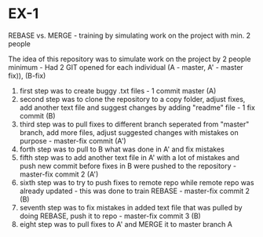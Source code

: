 # EX-1
REBASE vs. MERGE - training by simulating work on the project with min. 2 people

The idea of this repository was to simulate work on the project by 2 people minimum - Had 2 GIT opened for each individual (A - master, A' - master fix)), (B-fix)
1. first step was to create buggy .txt files - 1 commit master (A)
2. second step was to clone the repository to a copy folder, adjust fixes, add another text file and suggest changes by adding "readme" file - 1 fix commit (B)
3. third step was to pull fixes to different branch seperated from "master" branch, add more files, adjust suggested changes with mistakes on purpose - master-fix commit (A')
4. forth step was to pull to B what was done in A' and fix mistakes
5. fifth step was to add another text file in A' with a lot of mistakes and push new commit before fixes in B were pushed to the repository - master-fix commit 2 (A')
6. sixth step was to try to push fixes to remote repo while remote repo was already updated - this was done to train REBASE - master-fix commit 2 (B)
7. seventh step was to fix mistakes in added text file that was pulled by doing REBASE, push it to repo - master-fix commit 3 (B)
8. eight step was to pull fixes to A' and MERGE it to master branch A
